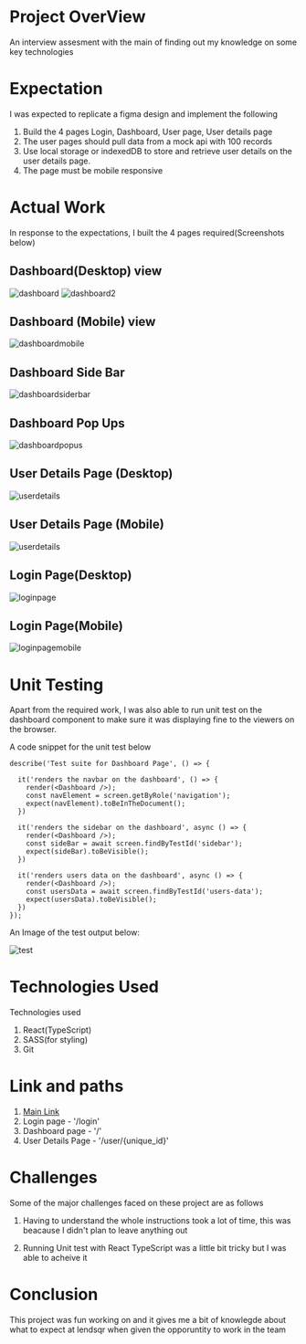 # Project OverView

An interview assesment with the main of finding out my knowledge on some key technologies

# Expectation

I was expected to replicate a figma design and implement the following
1. Build the 4 pages Login, Dashboard, User page, User details page
2. The user pages should pull data from a mock api with 100 records
3. Use local storage or indexedDB to store and retrieve user details on the user details page.
4. The page must be mobile responsive
# Actual Work

In response to the expectations, I built the 4 pages required(Screenshots below)

 ## Dashboard(Desktop) view
 ![dashboard](src/assets/images/dashboard.png)
 ![dashboard2](src/assets/images/dashboard2.png)

 ## Dashboard (Mobile) view
 ![dashboardmobile](src/assets/images/dashboardmobile.png)

 ## Dashboard Side Bar
 ![dashboardsiderbar](src/assets/images/dashboardsidebar.png)

 ## Dashboard Pop Ups
 ![dashboardpopus](src/assets/images/popups.png)

 ## User Details Page (Desktop)
 ![userdetails](src/assets/images/userdetailspage.png)
 ## User Details Page (Mobile)
 ![userdetails](src/assets/images/userdetailspagemobile.png)

 ## Login Page(Desktop)
![loginpage](src/assets/images/loginpage.png)

## Login Page(Mobile)
![loginpagemobile](src/assets/images/loginpagemobile.png)

# Unit Testing

Apart from the required work, I was also able to run unit test on the dashboard component to make sure it was displaying fine to the viewers on the browser.

A code snippet for the unit test below

```
describe('Test suite for Dashboard Page', () => {

  it('renders the navbar on the dashboard', () => {
    render(<Dashboard />);
    const navElement = screen.getByRole('navigation');
    expect(navElement).toBeInTheDocument();
  })
  
  it('renders the sidebar on the dashboard', async () => {
    render(<Dashboard />);
    const sideBar = await screen.findByTestId('sidebar');
    expect(sideBar).toBeVisible();
  })
  
  it('renders users data on the dashboard', async () => {
    render(<Dashboard />);
    const usersData = await screen.findByTestId('users-data');
    expect(usersData).toBeVisible();
  })
});
```
An Image of the test output below:

![test](src/assets/images/test.png)

# Technologies Used
Technologies used 
1. React(TypeScript)
2. SASS(for styling)
3. Git

# Link and paths
1. [Main Link]('https://ameh-elijah-lendsqr-fe-test.netlify.app/')
2. Login page - '/login'
3. Dashboard page - '/'
4. User Details Page - '/user/{unique_id}'
# Challenges

Some of the major challenges faced on these project are as follows
1. Having to understand the whole instructions took a lot of time, this was beacause I didn't plan to leave anything out

2. Running Unit test with React TypeScript was a little bit tricky but I was able to acheive it

# Conclusion

This project was fun working on and it gives me a bit of knowlegde about what to expect at lendsqr when given the opporuntity to work in the team
